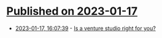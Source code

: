 # [Published on 2023-01-17](index.md)

* [2023-01-17, 16:07:39](https://news.ycombinator.com/item?id=34414215) - [Is a venture studio right for you?](https://steveblank.com/2023/01/17/is-a-venture-studio-right-for-you/)
